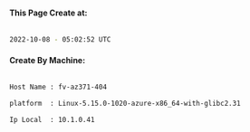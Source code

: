 
   
#### This Page Create at:

```bash

2022-10-08 - 05:02:52 UTC

```

#### Create By Machine:

```bash

Host Name : fv-az371-404

platform  : Linux-5.15.0-1020-azure-x86_64-with-glibc2.31

Ip Local  : 10.1.0.41

```

